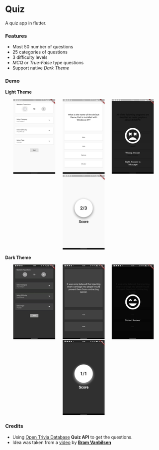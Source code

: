 # Quiz

A quiz app in flutter.

### Features
- Most 50 number of questions
- 25 categories of questions
- 3 difficulty levels
- *MCQ* or *True-False* type questions
- Support native *Dark Theme*

### Demo
**Light Theme**
<p align="center">
    <img src="assets/screenshots/light1.jpg" height="240" width="135" hspace="10">
    <img src="assets/screenshots/light2.jpg" height="240" width="135" hspace="10">
    <img src="assets/screenshots/light3.jpg" height="240" width="135" hspace="10">
    <img src="assets/screenshots/light4.jpg" height="240" width="135" hspace="10">
</p>

**Dark Theme**
<p align="center">
    <img src="assets/screenshots/dark1.jpg" height="240" width="135" hspace="10">
    <img src="assets/screenshots/dark2.jpg" height="240" width="135" hspace="10">
    <img src="assets/screenshots/dark3.jpg" height="240" width="135" hspace="10">
    <img src="assets/screenshots/dark4.jpg" height="240" width="135" hspace="10">
</p>

### Credits
- Using [Open Trivia Database](https://opentdb.com/)
**Quiz API** to get the questions.
- Idea was taken from a
[video](https://www.youtube.com/watch?v=jBBl1tYkUnE)
by [**Bram Vanbilsen**](https://www.youtube.com/user/BramVanbilsen)

